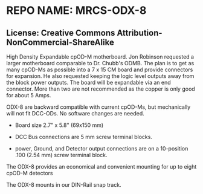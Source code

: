 # REPO NAME: MRCS-ODX-8
## License: Creative Commons Attribution-NonCommercial-ShareAlike

High Density Expandable cpOD-M motherboard.  Jon Robinson requested a larger motherboard
comparable to Dr. Chubb's ODMB. The plan is to get as many cpOD-Ms as possible into a 7
x 15 CM board and provide connectors for expansion. He also requested keeping the logic 
level outputs away from the block power outputs.  The board will be expandable via an end
connector.  More than two are not recommended as the copper is only good for about 5 Amps.

ODX-8 are backward compatible with current cpOD-Ms, but mechanically will not fit DCC-ODs.
No software changes are needed.

- Board size 2.7" x 5.8" (69x150 mm)

- DCC Bus connections are 5 mm screw terminal blocks.

- power, Ground, and Detector output connections are on a 10-position .100 (2.54 mm) screw terminal block.

The ODX-8 provides an economical and convenient mounting for up to eight cpOD-M detectors 

The ODX-8 mounts in our DIN-Rail snap track.

